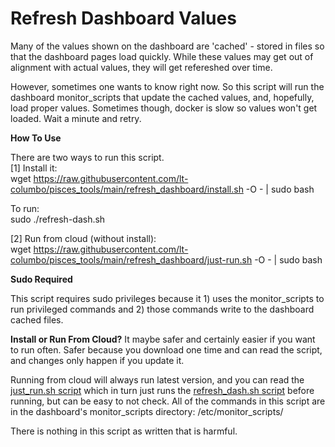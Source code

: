 # Refresh Dashboard Values

Many of the values shown on the dashboard are 'cached' - stored in files so that the dashboard pages load quickly. While these values may get out of alignment with actual values, they will get refereshed over time.

However, sometimes one wants to know right now. So this script will run the dashboard monitor_scripts that update the cached values, and, hopefully, load proper values. Sometimes though, docker is slow so values won't get loaded. Wait a minute and retry.

**How To Use**

There are two ways to run this script.  
[1] Install it:  
wget https://raw.githubusercontent.com/lt-columbo/pisces_tools/main/refresh_dashboard/install.sh -O - | sudo bash  

To run:  
sudo ./refresh-dash.sh

[2] Run from cloud (without install):  
wget https://raw.githubusercontent.com/lt-columbo/pisces_tools/main/refresh_dashboard/just-run.sh -O - | sudo bash  

**Sudo Required**

This script requires sudo privileges because it 1) uses the monitor_scripts to run privileged commands and 2) those commands write to the dashboard cached files.  

**Install or Run From Cloud?**
It maybe safer and certainly easier if you want to run often. Safer because you download one time and can read the script, and changes only happen if you update it.

Running from cloud will always run latest version, and you can read the [just_run.sh script](https://github.com/lt-columbo/pisces_tools/blob/main/refresh_dashboard/just-run.sh) which in turn just runs the [refresh_dash.sh script](https://github.com/lt-columbo/pisces_tools/blob/main/refresh_dashboard/refresh-dash.sh) before running, but can be easy to not check. All of the commands in this script are in the dashboard's monitor_scripts directory: /etc/monitor_scripts/

There is nothing in this script as written that is harmful.
